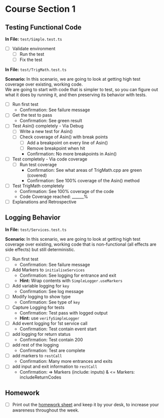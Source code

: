 # Course Section 1

## Testing Functional Code

**In File:** `test/Simple.test.ts`

* [ ] Validate environment
  * [ ] Run the test
  * [ ] Fix the test

**In File:** `test/TrigMath.test.ts`

**Scenario:** In this scenario, we are going to look at getting high test coverage over existing, working code.  
We are going to start with code that is simpler to test, so you can figure out what it does by running it, and then preserving its behavior with tests.

* [ ] Run first test
  * Confirmation: See failure message
* [ ] Get the test to pass
  * Confirmation: See green result
* [ ] Test Asin() completely - Via Debug
  * [ ] Write a new test for Asin()
  * [ ] Check coverage of Asin() with break points
    * [ ] Add a breakpoint on every line of Asin()
    * [ ] Remove breakpoint when hit
    * Confirmation: No more breakpoints in Asin()
* [ ] Test completely - Via code coverage
  * [ ] Run test coverage
     * Confirmation: See what areas of TrigMath.cpp are green (covered)
     * Confirmation: See 100% coverage of the Asin() method
* [ ] Test TrigMath completely
  * Confirmation: See 100% coverage of the code
  * Code Coverage reached: ______%
* [ ] Explanations and Retrospective

## Logging Behavior
**In File:** `test/Services.test.ts`

**Scenario:** In this scenario, we are going to look at getting high test coverage over existing,
working code that is non-functional (all effects are side effects) but still deterministic.

* [ ] Run first test
  * Confirmation: See failure message
* [ ] Add Markers to `initialiseServices`
  * Confirmation: See logging for entrance and exit
  * **Hint:** Wrap contents with `SimpleLogger.useMarkers`
* [ ] Add variable logging for `key`
  * Confirmation: See log message
* [ ] Modify logging to show type
  * Confirmation: See type of `key`
* [ ] Capture Logging for tests
  * Confirmation: Test pass with logged output
  * **Hint:** use `verifySimpleLogger`
* [ ] Add event logging for 1st service call
  * Confirmation: Test contain event start
* [ ] add logging for return status
  * Confirmation: Test contain 200
* [ ] add rest of the logging
  * Confirmation: Test are complete
* [ ] add markers to `restCall`
  * Confirmation: Many more entrances and exits
* [ ] add input and exit information to `restCall`
  * Confirmation: => Markers (include: inputs)  & <= Markers: includeReturnCodes

## Homework

* [ ] Print out the [homework sheet](https://github.com/LearnWithLlew/TestingLegacyCodeCourse.slides/raw/master/Homework%20Printouts%20-%20Week%201.pdf) and keep it by your desk, to increase your awareness throughout the week.

